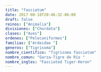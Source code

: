 ```yaml
---
title: "fasciatum"
date: 2017-08-18T20:46:32-06:00
draft: false
reinos: ["Animalia"]
divisiones: ["Chordata"]
clases: ["Aves"]
ordenes: ["Pelecaniformes"]
familias: ["Ardeidae "]
generos: ["Tigrisoma"]
nombre_cientifico: "Tigrisoma fasciatum"
nombre_comun: "Garza-Tigre de Río "
nombre_ingles: "Fasciated Tiger-Heron"
---
```

